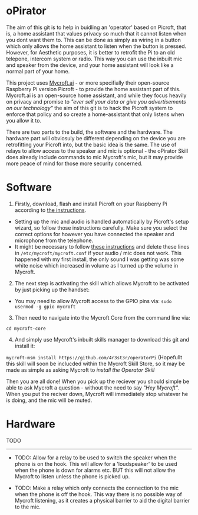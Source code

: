 # oPirator
 
The aim of this git is to help in buidling an 'operator' based on Picroft, that is, a home assistant that values privacy so much that it cannot listen when you dont want them to. This can be done as simply as wiring in a button which only allows the home assistant to listen when the button is pressed. However, for Aesthetic purposes, it is better to retrofit the Pi to an old telepone, intercom system or radio. This way you can use the inbuilt mic and speaker from the device, and your home assistant will look like a normal part of your home. 

This project uses [Mycroft.ai](https://mycroft.ai) - or more specifially their open-source Raspberry Pi version Picroft - to provide the home assistant part of this. Mycroft.ai is an open-source home assistant, and while they focus heavily on privacy and promise to *"ever sell your data or give you advertisements on our technology"* the aim of this git is to hack the Picroft system to enforce that policy and so create a home-assistant that only listens when you allow it to.  

There are two parts to the build, the software and the hardware. The hardware part will obviosuly be different depending on the device you are retrofitting your Picroft into, but the basic idea is the same. The use of relays to allow access to the speaker and mic is optional - the oPirator Skill does already include commands to mic Mycroft's mic, but it may provide more peace of mind for those more security concerned. 

# Software
1. Firstly, download, flash and install Picroft on your Raspberry Pi according to [the instructions](https://mycroft-ai.gitbook.io/docs/using-mycroft-ai/get-mycroft/picroft). 

  * Setting up the mic and audio is handled automatically by Picroft's setup wizard, so follow those instructions carefully. Make sure you select the correct options for however you have connected the speaker and microphone from the telephone. 
  * It might be necessary to follow [these instructions](https://github.com/MycroftAI/enclosure-picroft/pull/148/commits/1df02f3fea8d56327a5a109a120483c69ba44408) and delete these lines in `/etc/mycroft/mycroft.conf` if your audio / mic does not work. This happened with my first install, the only sound I was getting was some white noise which increased in volume as I turned up the volume in Mycroft. 

2. The next step is activating the skill which allows Mycroft to be activated by just picking up the handset:

  * You may need to allow Mycroft access to the GPIO pins via:
`sudo usermod -g gpio mycroft`

3. Then need to navigate into the Mycroft Core from the command line via:

`cd mycroft-core`

4. And simply use Mycroft's inbuilt skills manager to download this git and install it:

`mycroft-msm install https://github.com/4r3st3r/operatorPi`
(Hopefullt this skill will soon be inclucded within the Mycroft Skill Store, so it may be made as simple as asking Mycroft to *install the Operator Skill*

Then you are all done! When you pick up the reciever you should simple be able to ask Mycroft a question - without the need to say *"Hey Mycroft"*. When you put the reciver down, Mycroft will immediately stop whatever he is doing, and the mic will be muted. 

# Hardware
TODO
________________________
* TODO: Allow for a relay to be used to switch the speaker when the phone is on the hook. This will allow for a 'loudspeaker' to be used when the phone is down for alarms etc. BUT this will not allow the Mycroft to listen unless the phone is picked up.

* TODO: Make a relay which only connects the connection to the mic when the phone is off the hook. This way there is no possible way of Mycroft listening, as it creates a physical barrier to aid the digital barrier to the mic. 
